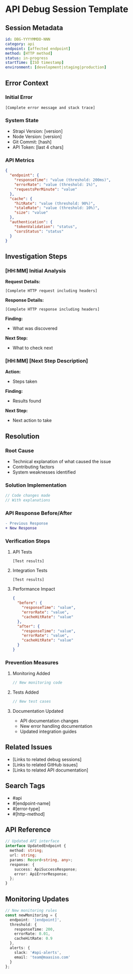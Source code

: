 # API Debug Session Template

## Session Metadata
```yaml
id: DBG-YYYYMMDD-NNN
category: api
endpoint: [affected endpoint]
method: [HTTP method]
status: in-progress
startTime: [ISO timestamp]
environment: [development|staging|production]
```

## Error Context
### Initial Error
```
[Complete error message and stack trace]
```

### System State
- Strapi Version: [version]
- Node Version: [version]
- Git Commit: [hash]
- API Token: [last 4 chars]

### API Metrics
```json
{
  "endpoint": {
    "responseTime": "value (threshold: 200ms)",
    "errorRate": "value (threshold: 1%)",
    "requestsPerMinute": "value"
  },
  "cache": {
    "hitRate": "value (threshold: 90%)",
    "staleRate": "value (threshold: 10%)",
    "size": "value"
  },
  "authentication": {
    "tokenValidation": "status",
    "corsStatus": "status"
  }
}
```

## Investigation Steps

### [HH:MM] Initial Analysis
**Request Details:**
```http
[Complete HTTP request including headers]
```

**Response Details:**
```http
[Complete HTTP response including headers]
```

**Finding:**
- What was discovered

**Next Step:**
- What to check next

### [HH:MM] [Next Step Description]
**Action:**
- Steps taken

**Finding:**
- Results found

**Next Step:**
- Next action to take

## Resolution

### Root Cause
- Technical explanation of what caused the issue
- Contributing factors
- System weaknesses identified

### Solution Implementation
```typescript
// Code changes made
// With explanations
```

### API Response Before/After
```diff
- Previous Response
+ New Response
```

### Verification Steps
1. API Tests
   ```
   [Test results]
   ```

2. Integration Tests
   ```
   [Test results]
   ```

3. Performance Impact
   ```json
   {
     "before": {
       "responseTime": "value",
       "errorRate": "value",
       "cacheHitRate": "value"
     },
     "after": {
       "responseTime": "value",
       "errorRate": "value",
       "cacheHitRate": "value"
     }
   }
   ```

### Prevention Measures
1. Monitoring Added
   ```typescript
   // New monitoring code
   ```

2. Tests Added
   ```typescript
   // New test cases
   ```

3. Documentation Updated
   - API documentation changes
   - New error handling documentation
   - Updated integration guides

## Related Issues
- [Links to related debug sessions]
- [Links to related GitHub issues]
- [Links to related API documentation]

## Search Tags
- #api
- #[endpoint-name]
- #[error-type]
- #[http-method]

## API Reference
```typescript
// Updated API interface
interface UpdatedEndpoint {
  method: string;
  url: string;
  params: Record<string, any>;
  response: {
    success: ApiSuccessResponse;
    error: ApiErrorResponse;
  };
}
```

## Monitoring Updates
```typescript
// New monitoring rules
const newMonitoring = {
  endpoint: '[endpoint]',
  threshold: {
    responseTime: 200,
    errorRate: 0.01,
    cacheHitRate: 0.9
  },
  alerts: {
    slack: '#api-alerts',
    email: 'team@maasiso.com'
  }
};
